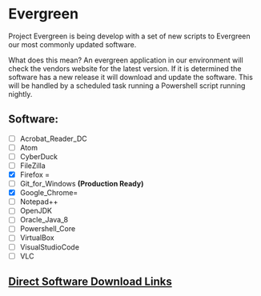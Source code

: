 # Evergreen
Project Evergreen is being develop with a set of new scripts to Evergreen our most commonly updated software.

What does this mean? An evergreen application in our environment will check the vendors website for the latest version. If it is determined the software has a new release it will download and update the software. This will be handled by a scheduled task running a Powershell script running nightly.

##    Software:
- [ ] Acrobat_Reader_DC 
- [ ] Atom
- [ ] CyberDuck
- [ ] FileZilla
- [x] Firefox =
- [ ] Git_for_Windows **(Production Ready)**
- [x] Google_Chrome=
- [ ] Notepad++
- [ ] OpenJDK
- [ ] Oracle_Java_8
- [ ] Powershell_Core
- [ ] VirtualBox   
- [ ] VisualStudioCode
- [ ] VLC

##    [Direct Software Download Links](https://docs.google.com/spreadsheets/d/1Wi71MDKG791DUCwrL6yZXdWlHUinezNUfq74loH5_TQ/edit?usp=sharing)

